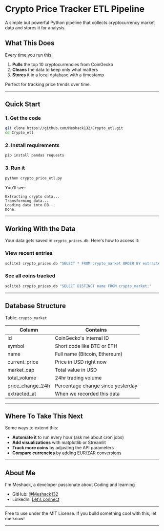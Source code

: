 # Crypto Price Tracker ETL Pipeline

A simple but powerful Python pipeline that collects cryptocurrency market data and stores it for analysis.

## What This Does

Every time you run this:
1. **Pulls** the top 10 cryptocurrencies from CoinGecko
2. **Cleans** the data to keep only what matters
3. **Stores** it in a local database with a timestamp

Perfect for tracking price trends over time.

---

## Quick Start

### 1. Get the code
```bash
git clone https://github.com/Meshack132/Crypto_etl.git
cd Crypto_etl
```

### 2. Install requirements
```bash
pip install pandas requests
```

### 3. Run it
```bash
python crypto_price_etl.py
```
You'll see:
```
Extracting crypto data...
Transforming data...
Loading data into DB...
Done.
```

---

## Working With the Data

Your data gets saved in `crypto_prices.db`. Here's how to access it:

### View recent entries
```bash
sqlite3 crypto_prices.db "SELECT * FROM crypto_market ORDER BY extracted_at DESC LIMIT 5;"
```

### See all coins tracked
```bash
sqlite3 crypto_prices.db "SELECT DISTINCT name FROM crypto_market;"
```

---

## Database Structure

Table: `crypto_market`

| Column               | Contains                          |
|----------------------|-----------------------------------|
| id                   | CoinGecko's internal ID           |
| symbol               | Short code like BTC or ETH        |
| name                 | Full name (Bitcoin, Ethereum)     |
| current_price        | Price in USD right now            |
| market_cap           | Total value in USD                |
| total_volume         | 24hr trading volume              |
| price_change_24h     | Percentage change since yesterday |
| extracted_at         | When we recorded this data        |

---

## Where To Take This Next

Some ways to extend this:

- **Automate it** to run every hour (ask me about cron jobs)
- **Add visualizations** with matplotlib or Streamlit
- **Track more coins** by adjusting the API parameters
- **Compare currencies** by adding EUR/ZAR conversions

---

## About Me

I'm Meshack, a developer passionate about Coding and learning 

- GitHub: [@Meshack132](https://github.com/Meshack132)
- LinkedIn: [Let's connect](https://www.linkedin.com/in/meshackmthimkhulu)

---

Free to use under the MIT License. If you build something cool with this, let me know!

---

